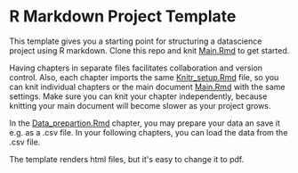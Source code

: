 # R Markdown Project Template

This template gives you a starting point for structuring a datascience project using R markdown. Clone this repo and knit [Main.Rmd](Main.Rmd) to get started.

Having chapters in separate files facilitates collaboration and version control. Also, each chapter imports the same [Knitr_setup.Rmd](Knitr_setup.Rmd) file, so you can knit individual chapters or the main document [Main.Rmd](Main.Rmd) with the same settings. Make sure you can knit your chapter independently, because knitting your main document will become slower as your project grows.

In the [Data_prepartion.Rmd](Data_preparation.Rmd) chapter, you may prepare your data an save it e.g. as a .csv file. In your following chapters, you can load the data from the .csv file.

The template renders html files, but it's easy to change it to pdf.
